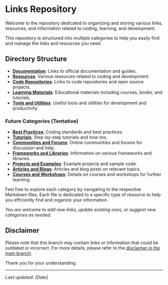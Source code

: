 # Links Repository

Welcome to the repository dedicated to organizing and storing various links, resources, and information related to coding, learning, and development.

This repository is structured into multiple categories to help you easily find and manage the links and resources you need.

## Directory Structure

- **[Documentation](documentation.md)**: Links to official documentation and guides.
- **[Resources](resources.md)**: Various resources related to coding and development.
- **[Code Repositories](code-repositories.md)**: Links to code repositories and open source projects.
- **[Learning Materials](learning-materials.md)**: Educational materials including courses, books, and tutorials.
- **[Tools and Utilities](tools-utilities.md)**: Useful tools and utilities for development and productivity.

### Future Categories (Tentative)

- **[Best Practices](best-practices.md)**: Coding standards and best practices.
- **[Tutorials](tutorials.md)**: Step-by-step tutorials and how-tos.
- **[Communities and Forums](communities-forums.md)**: Online communities and forums for discussion and help.
- **[Frameworks and Libraries](frameworks-libraries.md)**: Information on various frameworks and libraries.
- **[Projects and Examples](projects-examples.md)**: Example projects and sample code.
- **[Articles and Blogs](articles-blogs.md)**: Articles and blog posts on relevant topics.
- **[Courses and Workshops](courses-workshops.md)**: Details on courses and workshops for further learning.

Feel free to explore each category by navigating to the respective Markdown files. Each file is dedicated to a specific type of resource to help you efficiently find and organize your information.

*You are welcome to add new links, update existing ones, or suggest new categories as needed.*

## Disclaimer

Please note that this branch may contain links or information that could be outdated or incorrect. For more details, please refer to the [disclaimer in the main branch](https://github.com/Kn0wnG1itch/panta-rhei/blob/main/DISCLAIMER.md).

Thank you for your understanding.

---

_Last updated: [Date]_
